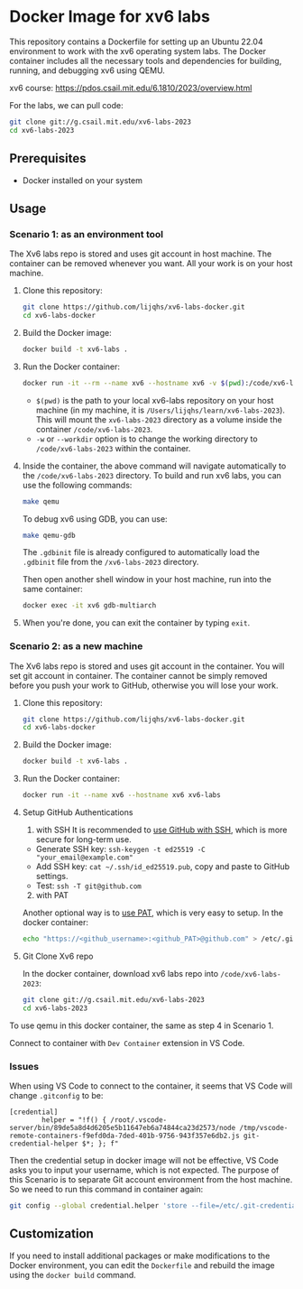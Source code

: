 # Docker Image for xv6 labs

This repository contains a Dockerfile for setting up an Ubuntu 22.04 environment to work with the xv6 operating system labs. The Docker container includes all the necessary tools and dependencies for building, running, and debugging xv6 using QEMU.

xv6 course: https://pdos.csail.mit.edu/6.1810/2023/overview.html

For the labs, we can pull code:

```sh
git clone git://g.csail.mit.edu/xv6-labs-2023
cd xv6-labs-2023
```

## Prerequisites

- Docker installed on your system

## Usage

### Scenario 1: as an environment tool

The Xv6 labs repo is stored and uses git account in host machine. The container can be removed whenever you want. All your work is on your host machine.

1. Clone this repository:

   ```sh
   git clone https://github.com/lijqhs/xv6-labs-docker.git
   cd xv6-labs-docker
   ```

2. Build the Docker image:

   ```sh
   docker build -t xv6-labs .
   ```

3. Run the Docker container:

   ```sh
   docker run -it --rm --name xv6 --hostname xv6 -v $(pwd):/code/xv6-labs-2023 -w /code/xv6-labs-2023 xv6-labs
   ```

   - `$(pwd)` is the path to your local xv6-labs repository on your host machine (in my machine, it is `/Users/lijqhs/learn/xv6-labs-2023`). This will mount the `xv6-labs-2023` directory as a volume inside the container `/code/xv6-labs-2023`.
   - `-w` or `--workdir` option is to change the working directory to `/code/xv6-labs-2023` within the container.

4. Inside the container, the above command will navigate automatically to the `/code/xv6-labs-2023` directory. To build and run xv6 labs, you can use the following commands:

   ```sh
   make qemu
   ```

   To debug xv6 using GDB, you can use:

   ```sh
   make qemu-gdb
   ```

   The `.gdbinit` file is already configured to automatically load the `.gdbinit` file from the `/xv6-labs-2023` directory.

   Then open another shell window in your host machine, run into the same container:

   ```sh
   docker exec -it xv6 gdb-multiarch
   ```

5. When you're done, you can exit the container by typing `exit`.



### Scenario 2: as a new machine

The Xv6 labs repo is stored and uses git account in the container. You will set git account in container. The container cannot be simply removed before you push your work to GitHub, otherwise you will lose your work.

1. Clone this repository:

   ```sh
   git clone https://github.com/lijqhs/xv6-labs-docker.git
   cd xv6-labs-docker
   ```

2. Build the Docker image:

   ```sh
   docker build -t xv6-labs .
   ```

3. Run the Docker container:

   ```sh
   docker run -it --name xv6 --hostname xv6 xv6-labs
   ```

4. Setup GitHub Authentications
   1. with SSH 
   It is recommended to [use GitHub with SSH](https://docs.github.com/en/authentication/connecting-to-github-with-ssh/generating-a-new-ssh-key-and-adding-it-to-the-ssh-agent), which is more secure for long-term use.
   - Generate SSH key: `ssh-keygen -t ed25519 -C "your_email@example.com"`
   - Add SSH key: `cat ~/.ssh/id_ed25519.pub`, copy and paste to GitHub settings.
   - Test: `ssh -T git@github.com`

   2. with PAT
   
   Another optional way is to [use PAT](https://docs.github.com/en/authentication/keeping-your-account-and-data-secure/managing-your-personal-access-tokens), which is very easy to setup. In the docker container:

   ```sh
   echo "https://<github_username>:<github_PAT>@github.com" > /etc/.git-credentials
   ```

1. Git Clone Xv6 repo

   In the docker container, download xv6 labs repo into `/code/xv6-labs-2023`:

   ```sh
   git clone git://g.csail.mit.edu/xv6-labs-2023
   cd xv6-labs-2023
   ```

To use qemu in this docker container, the same as step 4 in Scenario 1.

Connect to container with `Dev Container` extension in VS Code.

### Issues

When using VS Code to connect to the container, it seems that VS Code will change `.gitconfig` to be:

```
[credential]
        helper = "!f() { /root/.vscode-server/bin/89de5a8d4d6205e5b11647eb6a74844ca23d2573/node /tmp/vscode-remote-containers-f9efd0da-7ded-401b-9756-943f357e6db2.js git-credential-helper $*; }; f"
```

Then the credential setup in docker image will not be effective, VS Code asks you to input your username, which is not expected. The purpose of this Scenario is to separate Git account environment from the host machine. So we need to run this command in container again:

```sh
git config --global credential.helper 'store --file=/etc/.git-credentials'
```

## Customization

If you need to install additional packages or make modifications to the Docker environment, you can edit the `Dockerfile` and rebuild the image using the `docker build` command.
